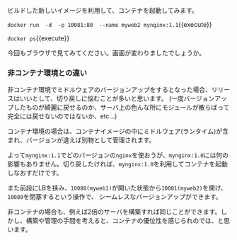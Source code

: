 ビルドした新しいイメージを利用して、コンテナを起動してみます。

`docker run  -d  -p 10081:80  --name myweb2 mynginx:1.1`{{execute}}

`docker ps`{{execute}}

今回もブラウザで見てみてください。画面が変わりましたでしょうか。

### 非コンテナ環境との違い

非コンテナ環境でミドルウェアのバージョンアップをするとなった場合、リリースはいいとして、切り戻しに悩むことが多いと思います。
(一度バージョンアップしたものが綺麗に戻せるのか、サーバ上の色んな所にモジュールが散らばって完全には戻せないのではないか、etc...)

コンテナ環境の場合は、コンテナイメージの中にミドルウェア(ランタイム)が含まれ、バージョンが違えば別物として管理されます。

よって`mynginx:1.1`でどのバージョンの`nginx`を使おうが、`mynginx:1.0`には何の影響もありません。切り戻したければ、`mynginx:1.0`を利用してコンテナを起動しなおすだけです。

また前段にLBを挟み、`10080(myweb1)`が開いた状態から`10081(myweb2)`を開け、`10080`を閉塞するという操作で、
シームレスなバージョンアップができます。

非コンテナの場合も、例えば2倍のサーバを構築すれば同じことができます。しかし、構築や管理の手間を考えると、コンテナの優位性を感じられのでは、と思います。